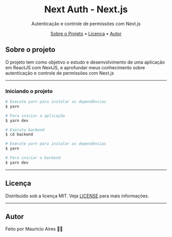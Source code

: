 <h1 align="center">
    Next Auth - Next.js
</h1>
<p align="center">Autenticação e controle de permissões com Next.js</p>

<p align="center">
 <a href="#sobre-o-projeto">Sobre o Projeto</a> •
 <a href="#licença">Licença</a> •
 <a href="#autor">Autor</a>
</p>

## Sobre o projeto

O projeto tem como objetivo o estudo e desenvolvimento de uma aplicação em ReactJS com NextJS, e aprofundar meus conhecimento sobre autenticação e controle de permissões com Next.js

---

### **Iniciando o projeto**

```bash
# Execute yarn para instalar as dependências
$ yarn

# Para iniciar a aplicação
$ yarn dev

# Executa backend
$ cd backend

# Execute yarn para instalar as dependências
$ yarn

# Para iniciar o backend
$ yarn dev

```

---

## Licença

Distribuído sob a licença MIT. Veja [LICENSE](LICENSE) para mais informações.

---

## Autor

Feito por Mauricio Aires 👋🏽
